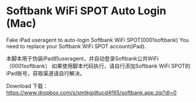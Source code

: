# Softbank WiFi SPOT Auto Login (Mac)

Fake iPad useragent to auto-login Softbank WiFi SPOT(0001softbank)
You need to replace your Softbank WiFi SPOT account(iPad).

本脚本用于伪装iPad的useragent，并自动登录Softbank公共WiFi（0001softbank）
如果使用脚本代码执行，请自行添加Softbank WiFi SPOT的iPad账号，获取渠道请自行解决。

Download 下载：
https://www.dropbox.com/s/xmtkgjdtucd4f65/softbank.app.zip?dl=0
